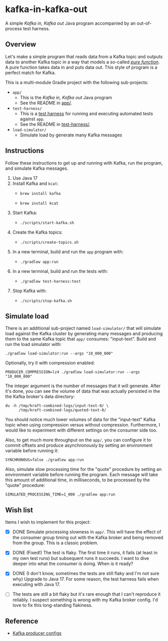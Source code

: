 # kafka-in-kafka-out

A simple *Kafka in, Kafka out* Java program accompanied by an out-of-process test harness.

## Overview

Let's make a simple program that reads data from a Kafka topic and outputs data to another Kafka topic in a way that models
a so-called [*pure function*](https://en.wikipedia.org/wiki/Pure_function). A pure function takes data in and puts data
out. This style of program is a perfect match for Kafka. 

This is a multi-module Gradle project with the following sub-projects:

* `app/`
  * This is the *Kafka in, Kafka out* Java program
  * See the README in [app/](app/).
* `test-harness/`
  * This is a [test harness](https://en.wikipedia.org/wiki/Test_harness) for running and executing automated tests against `app`.
  * See the README in [test-harness/](test-harness/).
* `load-simulator/`
  * Simulate load by generate many Kafka messages


## Instructions

Follow these instructions to get up and running with Kafka, run the program, and simulate Kafka messages.

1. Use Java 17
2. Install Kafka and `kcat`:
   * ```shell
     brew install kafka
     ```
   * ```shell
     brew install kcat
     ```
3. Start Kafka:
   * ```shell
     ./scripts/start-kafka.sh
     ```
4. Create the Kafka topics:
   * ```shell
     ./scripts/create-topics.sh
     ```
5. In a new terminal, build and run the `app` program with:
   * ```shell
     ./gradlew app:run
     ```
6. In a new terminal, build and run the tests with:
   * ```shell
     ./gradlew test-harness:test
     ```
7. Stop Kafka with:
   * ```shell
     ./scripts/stop-kafka.sh
     ```


## Simulate load

There is an additional sub-project named `load-simulator/` that will simulate load against the Kafka cluster by generating
many messages and producing them to the same Kafka topic that `app/` consumes: "input-text". Build and run the load
simulator with:

```shell
./gradlew load-simulator:run --args "10_000_000"
```

Optionally, try it with compression enabled:

```shell
PRODUCER_COMPRESSION=lz4 ./gradlew load-simulator:run --args "10_000_000"
```

The integer argument is the number of messages that it will generate. After it's done, you can see the volume of data that
was actually persisted in the the Kafka broker's data directory:

```shell
du -h /tmp/kraft-combined-logs/input-text-0/ \
      /tmp/kraft-combined-logs/quoted-text-0/
```

You should notice much lower volumes of data for the "input-text" Kafka topic when using compression versus without compression.
Furthermore, I would like to experiment with different settings on the consumer side too.

Also, to get much more throughput on the `app/`, you can configure it to commit offsets and produce asynchronously by setting
an environment variable before running it:

```shell
SYNCHRONOUS=false ./gradlew app:run
```

Also, simulate slow processing time for the "quote" procedure by setting an environment variable before running the
program. Each message will take this amount of additional time, in milliseconds, to be processed by the "quote"
procedure:

```shell
SIMULATED_PROCESSING_TIME=1_000 ./gradlew app:run
```


## Wish list

Items I wish to implement for this project:

* [x] DONE Simulate processing slowness in `app/`. This will have the effect of the consumer group timing out with the Kafka
  broker and being removed from the group. This is a classic problem.
* [x] DONE (Fixed!) The test is flaky. The first time it runs, it fails (at least in my own test runs) but subsequent runs it succeeds. I
  want to dive deeper into what the consumer is doing. When is it ready?
* [x] DONE (I don't know, sometimes the tests are still flaky and I'm not sure why) Upgrade to Java 17. For some reason, the test harness fails when executing with Java 17.
* [ ] The tests are still a bit flaky but it's rare enough that I can't reproduce it reliably. I suspect something is
  wrong with my Kafka broker config. I'd love to fix this long-standing flakiness. 


## Reference

* [Kafka producer configs](https://kafka.apache.org/documentation/#producerconfigs)
